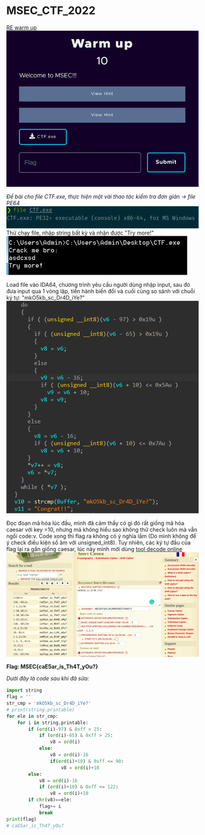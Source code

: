 # MSEC_CTF_2022
[RE warm up](https://github.com/n33r9/MSEC_CTF_2022/tree/master/re/re00_warmup)
![](https://github.com/n33r9/MSEC_CTF_2022/blob/master/re/re00_warmup/image/warmup.png)

*Đề bài cho file CTF.exe, thực hiện một vài thao tác kiểm tra đơn giản -> file PE64*
![](https://github.com/n33r9/MSEC_CTF_2022/blob/master/re/re00_warmup/image/checkfile.png)
Thử chạy file, nhập string bất kỳ và nhận được "Try more!"
![](https://github.com/n33r9/MSEC_CTF_2022/blob/master/re/re00_warmup/image/runfile.png)

Load file vào IDA64, chương trình yêu cầu người dùng nhập input, sau đó đưa input qua 1 vòng lặp, tiến hành biến đổi và cuối cùng so sánh với chuỗi ký tự: "mkO5kb_sc_Dr4D_iYe?"
![](https://github.com/n33r9/MSEC_CTF_2022/blob/master/re/re00_warmup/image/ida64.png)

Đọc đoạn mã hóa lúc đầu, mình đã cảm thấy có gì đó rất giống mã hóa caesar với key =10, nhưng mà không hiểu sao không thử check luôn mà vẫn ngồi code:v. Code xong thì flag ra không có ý nghĩa lắm (Do mình không để ý check điều kiện số âm với unsigned_int8). Tuy nhiên, các ký tự đầu của flag lại ra gần giống caesar, lúc này mình mới dùng [tool decode online](https://www.dcode.fr/shift-cipher)
![](https://github.com/n33r9/MSEC_CTF_2022/blob/master/re/re00_warmup/image/decode.png)

**Flag: MSEC{caE5ar_is_Th4T_yOu?}**

*Dưới đây là code sau khi đã sửa:*
```python
import string
flag = ''
str_cmp = 'mkO5kb_sc_Dr4D_iYe?'
# print(string.printable)
for ele in str_cmp:
    for i in string.printable:
        if (ord(i)-97) & 0xff > 25:
            if (ord(i)-65) & 0xff > 25:
                v8 = ord(i)
            else:
                v8 = ord(i)-16
                if(ord(i)+10) & 0xff <= 90:
                    v8 = ord(i)+10
        else:
            v8 = ord(i)-16
            if (ord(i)+10) & 0xff <= 122:
                v8 = ord(i)+10
        if chr(v8)==ele:
            flag+= i
            break
print(flag)
# caE5ar_is_Th4T_yOu?
```

